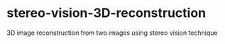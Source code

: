 # stereo-vision-3D-reconstruction
3D image reconstruction from two images using stereo vision technique
